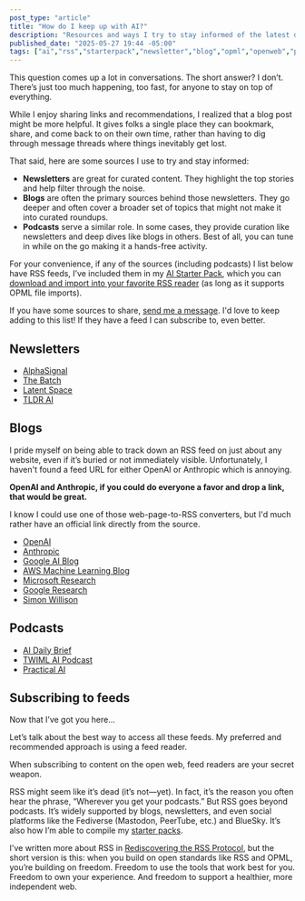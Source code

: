 ```yaml
---
post_type: "article" 
title: "How do I keep up with AI?"
description: "Resources and ways I try to stay informed of the latest developments"
published_date: "2025-05-27 19:44 -05:00"
tags: ["ai","rss","starterpack","newsletter","blog","opml","openweb","podcast","indieweb"]
---
```


This question comes up a lot in conversations. The short answer? I don’t. There’s just too much happening, too fast, for anyone to stay on top of everything.

While I enjoy sharing links and recommendations, I realized that a blog post might be more helpful. It gives folks a single place they can bookmark, share, and come back to on their own time, rather than having to dig through message threads where things inevitably get lost.

That said, here are some sources I use to try and stay informed:

- **Newsletters** are great for curated content. They highlight the top stories and help filter through the noise.
- **Blogs** are often the primary sources behind those newsletters. They go deeper and often cover a broader set of topics that might not make it into curated roundups.
- **Podcasts** serve a similar role. In some cases, they provide curation like newsletters and deep dives like blogs in others. Best of all, you can tune in while on the go making it a hands-free activity.

For your convenience, if any of the sources (including podcasts) I list below have RSS feeds, I’ve included them in my [AI Starter Pack](/feed/starter/ai), which you can [download and import into your favorite RSS reader](/feed/starter/ai/index.opml) (as long as it supports OPML file imports).

If you have some sources to share, [send me a message](/contact). I'd love to keep adding to this list! If they have a feed I can subscribe to, even better.

## Newsletters

- [AlphaSignal](https://alphasignal.ai/)
- [The Batch](https://www.deeplearning.ai/the-batch/)
- [Latent Space](https://www.latent.space/)
- [TLDR AI](https://tldr.tech/ai)

## Blogs

I pride myself on being able to track down an RSS feed on just about any website, even if it’s buried or not immediately visible. Unfortunately, I haven't found a feed URL for either OpenAI or Anthropic which is annoying. 

**OpenAI and Anthropic, if you could do everyone a favor and drop a link, that would be great.** 

I know I could use one of those web-page-to-RSS converters, but I'd much rather have an official link directly from the source.

- [OpenAI](https://openai.com/news/)
- [Anthropic](https://www.anthropic.com/news)
- [Google AI Blog](https://blog.google/technology/ai/)
- [AWS Machine Learning Blog](https://aws.amazon.com/blogs/machine-learning/)
- [Microsoft Research](https://www.microsoft.com/en-us/research/blog/)
- [Google Research](https://research.google/blog/)
- [Simon Willison](https://simonwillison.net/)

## Podcasts

- [AI Daily Brief](https://www.podchaser.com/podcasts/the-ai-daily-brief-formerly-th-5260567)
- [TWIML AI Podcast](https://twimlai.com/)
- [Practical AI](https://changelog.com/practicalai)

## Subscribing to feeds

Now that I’ve got you here...

Let’s talk about the best way to access all these feeds. My preferred and recommended approach is using a feed reader.

When subscribing to content on the open web, feed readers are your secret weapon.

RSS might seem like it’s dead (it’s not—yet). In fact, it’s the reason you often hear the phrase, “Wherever you get your podcasts.” But RSS goes beyond podcasts. It’s widely supported by blogs, newsletters, and even social platforms like the Fediverse (Mastodon, PeerTube, etc.) and BlueSky. It’s also how I’m able to compile my [starter packs](/feed/starter). 

I've written more about RSS in [Rediscovering the RSS Protocol](/posts/rediscovering-rss-user-freedom), but the short version is this: when you build on open standards like RSS and OPML, you’re building on freedom. Freedom to use the tools that work best for you. Freedom to own your experience. And freedom to support a healthier, more independent web.
